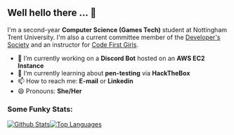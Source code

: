 ## Well hello there ... 👋
I'm a second-year **Computer Science (Games Tech)** student at Nottingham Trent University. I'm also a current committee member of the [Developer's Society](https://github.com/NTUDevSoc) and an instructor for [Code First Girls](https://codefirstgirls.org.uk/).

- 🔭 I’m currently working on a **Discord Bot** hosted on an **AWS EC2 Instance**
- 🌱 I’m currently learning about **pen-testing** via **HackTheBox**
- 📫 How to reach me: **E-mail** or **Linkedin**
- 😄 Pronouns: **She/Her**
 
### Some Funky Stats:
[![Github Stats](https://github-readme-stats.vercel.app/api?username=hannah-ashna&show_icons=true&theme=dark&count_private=true&custom_title=Github%20Stats&line_height=24)](https://github.com/anuraghazra/github-readme-stats)[![Top Languages](https://github-readme-stats.vercel.app/api/top-langs/?username=hannah-ashna&show_icons=true&theme=dark&langs_count=8&layout=compact&custom_title=Top%20Languages)](https://github.com/anuraghazra/github-readme-stats)


<!--
**Hannah-Ashna/Hannah-Ashna** is a ✨ _special_ ✨ repository because its `README.md` (this file) appears on your GitHub profile.
Here are some ideas to get you started:
- 👯 I’m looking to collaborate on ...
- 🤔 I’m looking for help with ...
- ⚡ Fun fact:
-->
